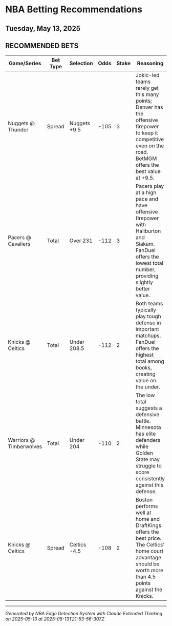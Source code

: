 # NBA Betting Recommendations
## Tuesday, May 13, 2025

## RECOMMENDED BETS
| Game/Series | Bet Type | Selection | Odds | Stake | Reasoning |
|-------------|----------|-----------|------|-------|-----------|
| Nuggets @ Thunder | Spread | Nuggets +9.5 | -105 | 3 | Jokic-led teams rarely get this many points; Denver has the offensive firepower to keep it competitive even on the road. BetMGM offers the best value at +9.5. |
| Pacers @ Cavaliers | Total | Over 231 | -112 | 3 | Pacers play at a high pace and have offensive firepower with Haliburton and Siakam. FanDuel offers the lowest total number, providing slightly better value. |
| Knicks @ Celtics | Total | Under 208.5 | -112 | 2 | Both teams typically play tough defense in important matchups. FanDuel offers the highest total among books, creating value on the under. |
| Warriors @ Timberwolves | Total | Under 204 | -110 | 2 | The low total suggests a defensive battle. Minnesota has elite defenders while Golden State may struggle to score consistently against this defense. |
| Knicks @ Celtics | Spread | Celtics -4.5 | -108 | 2 | Boston performs well at home and DraftKings offers the best price. The Celtics' home court advantage should be worth more than 4.5 points against the Knicks. |

---
*Generated by NBA Edge Detection System with Claude Extended Thinking on 2025-05-13 at 2025-05-13T21-53-56-307Z*
